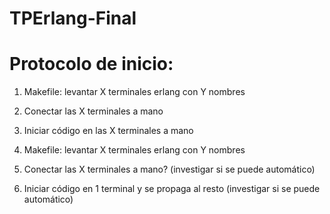 # TPErlang-Final

# Protocolo de inicio:
 1. Makefile: levantar X terminales erlang con Y nombres
 2. Conectar las X terminales a mano
 3. Iniciar código en las X terminales a mano

 1. Makefile: levantar X terminales erlang con Y nombres
 2. Conectar las X terminales a mano? (investigar si se puede automático)
 3. Iniciar código en 1 terminal y se propaga al resto (investigar si se puede automático)

 